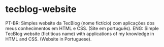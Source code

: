 # tecblog-website
PT-BR: Simples website da TecBlog (nome fictício) com aplicações dos meus conhecimentos em HTML e CSS. (Site em português).  ENG:  Simple TecBlog website (fictitious name) with applications of my knowledge in HTML and CSS. (Website in Portuguese).
